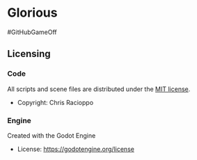 # Glorious
#GitHubGameOff

## Licensing

### Code

All scripts and scene files are distributed under the [MIT license](LICENSE).

* Copyright: Chris Racioppo

### Engine

Created with the Godot Engine

* License: https://godotengine.org/license
